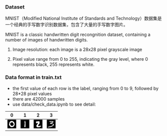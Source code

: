 ### Dataset
MNIST（Modified National Institute of Standards and Technology）数据集是一个经典的手写数字识别数据集，包含了大量的手写数字图片。

MNIST is a classic handwritten digit recongnition dataset, containing a number of images of handwritten digits.  


1. Image resolution: each image is a 28x28 pixel grayscale image

2. Pixel value range from 0 to 255, indicating the gray level, where 0 represents black, 255 represents white.


### Data format in train.txt
+ the first value of each row is the label, ranging from 0 to 9, followed by 28*28 pixel values
+ there are 42000 samples
+ use data/check_data.ipynb to see detail:

| 0                    | 1                    | 2                    | 3                    |
| -------------------- | -------------------- | -------------------- | -------------------- |
| ![0](imgs/num_0.png) | ![1](imgs/num_1.png) | ![1](imgs/num_2.png) | ![1](imgs/num_3.png) |

